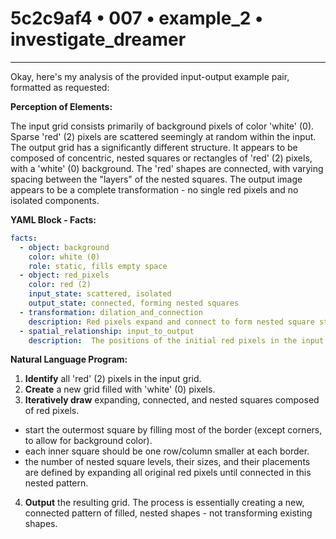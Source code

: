 # 5c2c9af4 • 007 • example_2 • investigate_dreamer

---
Okay, here's my analysis of the provided input-output example pair, formatted as requested:

**Perception of Elements:**

The input grid consists primarily of background pixels of color 'white' (0).  Sparse 'red' (2) pixels are scattered seemingly at random within the input. The output grid has a significantly different structure. It appears to be composed of concentric, nested squares or rectangles of 'red' (2) pixels, with a 'white' (0) background. The 'red' shapes are connected, with varying spacing between the "layers" of the nested squares. The output image appears to be a complete transformation - no single red pixels and no isolated components.

**YAML Block - Facts:**



```yaml
facts:
  - object: background
    color: white (0)
    role: static, fills empty space
  - object: red_pixels
    color: red (2)
    input_state: scattered, isolated
    output_state: connected, forming nested squares
  - transformation: dilation_and_connection
    description: Red pixels expand and connect to form nested square structures.
  - spatial_relationship: input_to_output
    description:  The positions of the initial red pixels in the input influence, but do not directly correspond to, the positions of red pixels in the output.  The output's structure is a global transformation, not a local one.
```



**Natural Language Program:**

1.  **Identify** all 'red' (2) pixels in the input grid.
2.  **Create** a new grid filled with 'white' (0) pixels.
3.  **Iteratively draw** expanding, connected, and nested squares composed of red pixels.
  * start the outermost square by filling most of the border (except corners, to allow for background color).
  * each inner square should be one row/column smaller at each border.
  * the number of nested square levels, their sizes, and their placements are defined by expanding all original red pixels until connected in this nested pattern.
4. **Output** the resulting grid. The process is essentially creating a new, connected pattern of filled, nested shapes - not transforming existing shapes.

